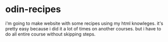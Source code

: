 # odin-recipes

i'm going to make website with some recipes using my html knowleges. it's pretty easy because i did it a lot of times on another courses. but i have to do all entire course without skipping steps.
